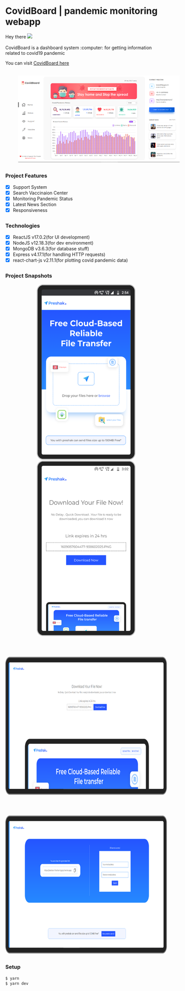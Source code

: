 <h1>CovidBoard | pandemic monitoring webapp</h1>
<p>Hey there <img src="https://media.giphy.com/media/hvRJCLFzcasrR4ia7z/giphy.gif" width="25px"><br/><br/>CovidBoard is a dashboard system :computer: for getting information related to covid19 pandemic</p> You can visit <a href="http://covid19infoboard.herokuapp.com/">CovidBoard here</a><br/><br/>
<p align="center">
<img src="https://github.com/SanjeevYadavcr7/covid19Board/blob/main/covid.PNG" width="600px" height="270px" hspace="40">

## <h3> Project Features </h3>
- [x] Support System <br/>
- [x] Search Vaccinaion Center <br/>
- [x] Monitoring Pandemic Status <br/>
- [x] Latest News Section<br/>
- [x] Responsiveness <br/>

## <h3> Technologies </h3>
- [x] ReactJS v17.0.2(for UI development) <br/>
- [x] NodeJS v12.18.3(for dev environment) <br/>
- [x] MongoDB v3.6.3(for database stuff) <br/>
- [x] Express v4.17.1(for handling HTTP requests) <br/>
- [x] react-chart-js v2.11.1(for plotting covid pandemic data) <br/>

## <h3>Project Snapshots</h3>
<p align="center">
<img src="https://github.com/SanjeevYadavcr7/Preshak-FileSharing/blob/main/mobile-preshak3.png" width="308px" height="547px" hspace="40">
<img src="https://github.com/SanjeevYadavcr7/Preshak-FileSharing/blob/main/mobile-preshak2.png" width="308px" height="547px" hspace="40"> 
</p>
<br/>
<br/>
<p align="center"><img src="https://github.com/SanjeevYadavcr7/Preshak-FileSharing/blob/main/desktop-preshak.png" width="800px" height="430px"></p>
<br/>
<br/>
<p align="center"><img src="https://github.com/SanjeevYadavcr7/Preshak-FileSharing/blob/main/desktop-mail1.png" width="800px" height="430px"></p>

## <h3>Setup</h3>
```
$ yarn
$ yarn dev
```


